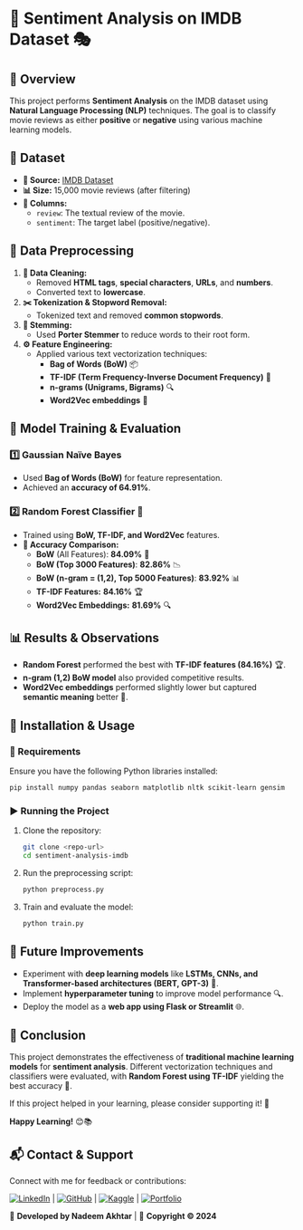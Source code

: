 # 📌 Sentiment Analysis on IMDB Dataset 🎭

## 📝 Overview
This project performs **Sentiment Analysis** on the IMDB dataset using **Natural Language Processing (NLP)** techniques. The goal is to classify movie reviews as either **positive** or **negative** using various machine learning models.

## 📂 Dataset
- **📌 Source:** [IMDB Dataset](https://ai.stanford.edu/~amaas/data/sentiment/)
- **📊 Size:** 15,000 movie reviews (after filtering)
- **📑 Columns:**
  - `review`: The textual review of the movie.
  - `sentiment`: The target label (positive/negative).

## 🔄 Data Preprocessing
1. **🧹 Data Cleaning:**
   - Removed **HTML tags**, **special characters**, **URLs**, and **numbers**.
   - Converted text to **lowercase**.
2. **✂️ Tokenization & Stopword Removal:**
   - Tokenized text and removed **common stopwords**.
3. **🌱 Stemming:**
   - Used **Porter Stemmer** to reduce words to their root form.
4. **⚙️ Feature Engineering:**
   - Applied various text vectorization techniques:
     - **Bag of Words (BoW)** 📦
     - **TF-IDF (Term Frequency-Inverse Document Frequency)** 🔢
     - **n-grams (Unigrams, Bigrams)** 🔍
     - **Word2Vec embeddings** 🧠

## 🤖 Model Training & Evaluation
### **1️⃣ Gaussian Naïve Bayes**
- Used **Bag of Words (BoW)** for feature representation.
- Achieved an **accuracy of 64.91%**.

### **2️⃣ Random Forest Classifier** 🌲
- Trained using **BoW, TF-IDF, and Word2Vec** features.
- **🔬 Accuracy Comparison:**
  - **BoW** (All Features): **84.09%** 🎯
  - **BoW (Top 3000 Features)**: **82.86%** 📉
  - **BoW (n-gram = (1,2), Top 5000 Features)**: **83.92%** 📊
  - **TF-IDF Features:** **84.16%** 🏆
  - **Word2Vec Embeddings:** **81.69%** 🔍

## 📊 Results & Observations
- **Random Forest** performed the best with **TF-IDF features (84.16%)** 🏆.
- **n-gram (1,2) BoW model** also provided competitive results.
- **Word2Vec embeddings** performed slightly lower but captured **semantic meaning** better 🧠.

## 🚀 Installation & Usage
### **📌 Requirements**
Ensure you have the following Python libraries installed:
```bash
pip install numpy pandas seaborn matplotlib nltk scikit-learn gensim
```

### **▶️ Running the Project**
1. Clone the repository:
   ```bash
   git clone <repo-url>
   cd sentiment-analysis-imdb
   ```
2. Run the preprocessing script:
   ```python
   python preprocess.py
   ```
3. Train and evaluate the model:
   ```python
   python train.py
   ```

## 🚀 Future Improvements
- Experiment with **deep learning models** like **LSTMs, CNNs, and Transformer-based architectures (BERT, GPT-3)** 🧠.
- Implement **hyperparameter tuning** to improve model performance 🔍.
- Deploy the model as a **web app using Flask or Streamlit** 🌐.


## 🎯 Conclusion
This project demonstrates the effectiveness of **traditional machine learning models** for **sentiment analysis**. Different vectorization techniques and classifiers were evaluated, with **Random Forest using TF-IDF** yielding the best accuracy 🎯.

If this project helped in your learning, please consider supporting it! 🚀

**Happy Learning!** 😊📚

## 📬 Contact & Support
Connect with me for feedback or contributions:

[![LinkedIn](https://img.shields.io/badge/LinkedIn-0A66C2?style=for-the-badge&logo=linkedin&logoColor=white)](https://www.linkedin.com/in/nadeem-akhtar-/) | [![GitHub](https://img.shields.io/badge/GitHub-333?style=for-the-badge&logo=github&logoColor=white)](https://github.com/NadeemAkhtar1947) | [![Kaggle](https://img.shields.io/badge/Kaggle-00A65A?style=for-the-badge&logo=Kaggle&logoColor=white)](https://www.kaggle.com/mdnadeemakhtar/code)
| [![Portfolio](https://img.shields.io/badge/Portfolio-FF5733?style=for-the-badge&logo=Google-chrome&logoColor=white)](https://nsde.netlify.app/)

🚀 **Developed by Nadeem Akhtar** | 📅 **Copyright © 2024**
